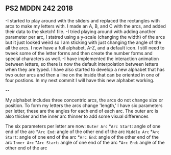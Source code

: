 ## PS2 MDDN 242 2018

-I started to play around with the sliders and replaced the rectangles with arcs to make my letters with.
I made an A, B, and C with the arcs, and added their data to the sketch1 file.
-I tried playing around with adding another parameter per arc, I statred using a y-scale (changing the width) of the arcs but it just looked weird so I am sticking with just changing the angle of the all the arcs.
I now have a full alphabet, A-Z, and a default icon. I still need to tweek some of the letter forms and then create the number forms and special characters as well.
-I have implemented the interaction animation between letters, so there is now the default interpolation between letters when they are typed.
I have also started to develop a new alphabet that has two outer arcs and then a line on the inside that can be oriented in one of four postions. In my next commit I will have this new alphabet working.

--

My alphabet includes three concentric arcs, the arcs do not change size or position. To form my letters the arcs change 'length,' I have six parameters per letter, these are the angles for each end of each arc. The outer arc is also thicker and the inner arc thinner to add some visual differences

The six parameters per letter are now:
	`Outer Arc`
		*`Arc Start`: angle of one end of the arc
		*`Arc End`: angle of the other end of the arc
	`Middle Arc`
		*`Arc Start`: angle of one end of the arc
		*`Arc End`: angle of the other end of the arc
	`Inner Arc`
		*`Arc Start`: angle of one end of the arc
		*`Arc End`: angle of the other end of the arc